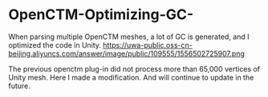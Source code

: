 # OpenCTM-Optimizing-GC-
When parsing multiple OpenCTM meshes, a lot of GC is generated, and I optimized the code in Unity.
https://uwa-public.oss-cn-beijing.aliyuncs.com/answer/image/public/109555/1556502725907.png

The previous openctm plug-in did not process more than 65,000 vertices of Unity mesh. Here I made a modification.
And will continue to update in the future.
